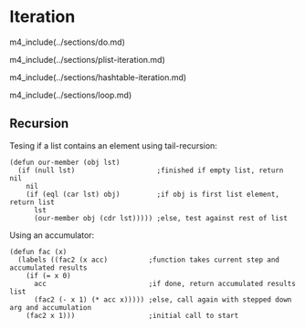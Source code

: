# Iteration

m4_include(../sections/do.md)

m4_include(../sections/plist-iteration.md)

m4_include(../sections/hashtable-iteration.md)

m4_include(../sections/loop.md)

## Recursion

Tesing if a list contains an element using tail-recursion:

~~~
(defun our-member (obj lst)
  (if (null lst)                    ;finished if empty list, return nil
	nil
	(if (eql (car lst) obj)         ;if obj is first list element, return list
	  lst
	  (our-member obj (cdr lst))))) ;else, test against rest of list
~~~

Using an accumulator:

~~~
(defun fac (x)
  (labels ((fac2 (x acc)          ;function takes current step and accumulated results
	(if (= x 0)
	  acc                         ;if done, return accumulated results list
	  (fac2 (- x 1) (* acc x))))) ;else, call again with stepped down arg and accumulation
    (fac2 x 1)))                  ;initial call to start
~~~
